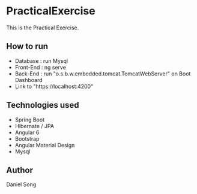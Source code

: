 # PracticalExercise
This is the Practical Exercise.

## How to run
- Database : run Mysql
- Front-End : ng serve
- Back-End : run "o.s.b.w.embedded.tomcat.TomcatWebServer" on Boot Dashboard
- Link to "https://localhost:4200"

## Technologies used
- Spring Boot
- Hibernate / JPA
- Angular 6
- Bootstrap
- Angular Material Design
- Mysql

## Author
Daniel Song
